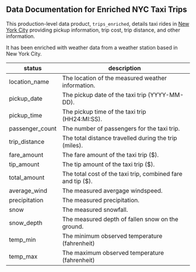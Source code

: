 ## Data Documentation for Enriched NYC Taxi Trips

This production-level data product, `trips_enriched`, details taxi rides in [New York City](https://en.wikipedia.org/wiki/New_York_City) providing pickup information, trip cost, trip distance, and other information. 

It has been enriched with weather data from a weather station based in New York City.


| status           | description                                                  |
|------------------|--------------------------------------------------------------|
| location_name    | The location of the measured weather information.            |
| pickup_date      | The pickup date of the taxi trip (YYYY-MM-DD).               |
| pickup_time      | The pickup time of the taxi trip (HH24:MI:SS).               |
| passenger_count  | The number of passengers for the taxi trip.                  |
| trip_distance    | The total distance travelled during the trip (miles).        |
| fare_amount      | The fare amount of the taxi trip ($).                        |
| tip_amount       | The tip amount of the taxi trip ($).                         |
| total_amount     | The total cost of the taxi trip, combined fare and tip ($).  |
| average_wind     | The measured avergage windspeed.                             |
| precipitation    | The measured precipitation.                                  |
| snow             | The measured snowfall.                                       |
| snow_depth       | The measured depth of fallen snow on the ground.             |
| temp_min         | The minimum observed temperature (fahrenheit)                |
| temp_max         | The maximum observed temperature (fahrenheit)                |
